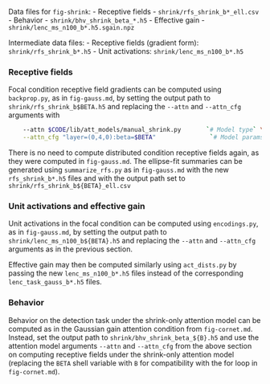 
Data files for `fig-shrink`:
    - Receptive fields
        - `shrink/rfs_shrink_b*_ell.csv`
    - Behavior
        - `shrink/bhv_shrink_beta_*.h5`
    - Effective gain
        - `shrink/lenc_ms_n100_b*.h5.sgain.npz`

Intermediate data files:
    - Receptive fields (gradient form): `shrink/rfs_shrink_b*.h5`
    - Unit activations: `shrink/lenc_ms_n100_b*.h5`



### Receptive fields

Focal condition receptive field gradients can be computed using `backprop.py`, as in `fig-gauss.md`, by setting the output path to `shrink/rfs_shrink_b$BETA.h5` and replacing the `--attn` and `--attn_cfg` arguments with

```bash
    --attn $CODE/lib/att_models/manual_shrink.py       `# Model type` \
    --attn_cfg "layer=(0,4,0):beta=$BETA"               `# Model params`\
```

There is no need to compute distributed condition receptive fields again, as they were computed in `fig-gauss.md`. The ellipse-fit summaries can be generated using `summarize_rfs.py` as in `fig-gauss.md` with the new `rfs_shrink_b*.h5` files and with the output path set to `shrink/rfs_shrink_b${BETA}_ell.csv`



### Unit activations and effective gain

Unit activations in the focal condition can be computed using `encodings.py`, as in `fig-gauss.md`, by setting the output path to `shrink/lenc_ms_n100_b${BETA}.h5` and replacing the `--attn` and `--attn_cfg` arguments as in the previous section.

Effective gain may then be computed similarly using `act_dists.py` by passing the new `lenc_ms_n100_b*.h5` files instead of the corresponding `lenc_task_gauss_b*.h5` files.


### Behavior

Behavior on the detection task under the shrink-only attention model can be computed as in the Gaussian gain attention condition from `fig-cornet.md`. Instead, set the output path to `shrink/bhv_shrink_beta_${B}.h5` and use the attention model arguments `--attn` and `--attn_cfg` from the above section on computing receptive fields under the shrink-only attention model (replacing the `BETA` shell variable with `B` for compatibility with the for loop in `fig-cornet.md`).

